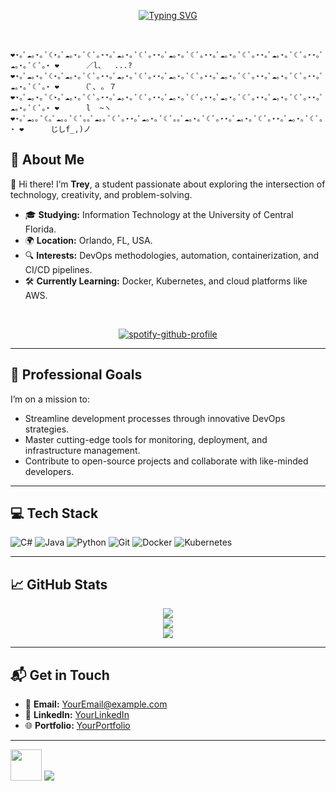 <div align="center">

[![Typing SVG](https://readme-typing-svg.demolab.com?font=Fira+Code&size=18&pause=5000&color=FFB7C5&center=true&random=false&width=620&height=52&lines=%F0%9F%8C%B8%E2%80%A2The+only+true+wisdom+is+in+knowing+you+know+nothing%E2%80%A2%F0%9F%8C%B8)](https://git.io/typing-svg)
    

<br>
</div>

```                                                                                                     
❤⋆｡ﾟ☁︎｡⋆｡ ﾟ☾⋆｡ﾟ☁︎｡⋆｡ ﾟ☾ ﾟ｡⋆⋆｡ﾟ☁︎｡⋆｡ ﾟ☾ ﾟ｡⋆⋆｡ﾟ☁︎｡⋆｡ ﾟ☾ ﾟ｡⋆⋆｡ﾟ☁︎｡⋆｡ ﾟ☾ ﾟ｡⋆⋆｡ﾟ☁︎｡⋆｡ ﾟ☾ ﾟ｡⋆⋆｡ﾟ☁︎｡⋆｡ ﾟ☾ ﾟ｡⋆ ❤      ／l、  ...?
❤⋆｡ﾟ☁︎｡⋆｡ ﾟ☾⋆｡ﾟ☁︎｡⋆｡ ﾟ☾ ﾟ｡⋆⋆｡ﾟ☁︎｡⋆｡ ﾟ☾ ﾟ｡⋆⋆｡ﾟ☁︎｡⋆｡ ﾟ☾ ﾟ｡⋆⋆｡ﾟ☁︎｡⋆｡ ﾟ☾ ﾟ｡⋆⋆｡ﾟ☁︎｡⋆｡ ﾟ☾ ﾟ｡⋆⋆｡ﾟ☁︎｡⋆｡ ﾟ☾ ﾟ｡⋆ ❤     （ﾟ､ ｡ ７         
❤⋆｡ﾟ☁︎｡⋆｡ ﾟ☾⋆｡ﾟ☁︎｡⋆｡ ﾟ☾ ﾟ｡⋆⋆｡ﾟ☁︎｡⋆｡ ﾟ☾ ﾟ｡⋆⋆｡ﾟ☁︎｡⋆｡ ﾟ☾ ﾟ｡⋆⋆｡ﾟ☁︎｡⋆｡ ﾟ☾ ﾟ｡⋆⋆｡ﾟ☁︎｡⋆｡ ﾟ☾ ﾟ｡⋆⋆｡ﾟ☁︎｡⋆｡ ﾟ☾ ﾟ｡⋆ ❤      l  ~ヽ       
❤⋆｡ﾟ☁︎｡｡ ﾟ☾｡ﾟ☁︎｡｡ ﾟ☾ ﾟ｡｡ﾟ☁︎｡｡ ﾟ☾ ﾟ｡⋆⋆｡ﾟ☁︎｡⋆｡ ﾟ☾ ﾟ｡｡ﾟ☁︎｡⋆｡ ﾟ☾ ﾟ｡⋆⋆｡ﾟ☁︎｡⋆｡ ﾟ☾ ﾟ｡⋆⋆｡ﾟ☁︎｡⋆｡ ﾟ☾ ﾟ｡⋆ ❤      じしf_,)ノ
```



## 🌟 About Me

👋 Hi there! I’m **Trey**, a student passionate about exploring the intersection of technology, creativity, and problem-solving.

- 🎓 **Studying:** Information Technology at the University of Central Florida.
- 🌍 **Location:** Orlando, FL, USA.
- 🔍 **Interests:** DevOps methodologies, automation, containerization, and CI/CD pipelines.
- 🛠️ **Currently Learning:** Docker, Kubernetes, and cloud platforms like AWS.

<div align="center">
    <br>
    
[![spotify-github-profile](https://spotify-github-profile.kittinanx.com/api/view?uid=1uq3n6qi5mk5618au4iab2b5s&cover_image=false&theme=default&show_offline=false&background_color=121212&interchange=true&bar_color=c43cb9&bar_color_cover=false)](https://spotify-github-profile.kittinanx.com/api/view?uid=1uq3n6qi5mk5618au4iab2b5s&redirect=true)
</div>

---

## 💼 Professional Goals
I’m on a mission to:
- Streamline development processes through innovative DevOps strategies.
- Master cutting-edge tools for monitoring, deployment, and infrastructure management.
- Contribute to open-source projects and collaborate with like-minded developers.

---

## 💻 Tech Stack

![C#](https://img.shields.io/badge/c%23-%23239120.svg?style=for-the-badge&logo=csharp&logoColor=purple) ![Java](https://img.shields.io/badge/java-%23ED8B00.svg?style=for-the-badge&logo=openjdk&logoColor=white) 
![Python](https://img.shields.io/badge/python-3670A0?style=for-the-badge&logo=python&logoColor=ffdd54) ![Git](https://img.shields.io/badge/git-%23F05033.svg?style=for-the-badge&logo=git&logoColor=white) 
![Docker](https://img.shields.io/badge/docker-%230db7ed.svg?style=for-the-badge&logo=docker&logoColor=white) ![Kubernetes](https://img.shields.io/badge/kubernetes-%23326ce5.svg?style=for-the-badge&logo=kubernetes&logoColor=white)

---

## 📈 GitHub Stats

<div align="center">
    
![](https://github-readme-stats.vercel.app/api?username=Idle-Truth&theme=radical&hide_border=false&include_all_commits=true&count_private=true)  
![](https://github-readme-streak-stats.herokuapp.com/?user=Idle-Truth&theme=radical&hide_border=false)  
![](https://github-readme-stats.vercel.app/api/top-langs/?username=Idle-Truth&theme=radical&hide_border=false&layout=compact)

</div>

---

## 📬 Get in Touch
- 💌 **Email:** [YourEmail@example.com](mailto:YourEmail@example.com)
- 💼 **LinkedIn:** [YourLinkedIn](https://www.linkedin.com)
- 🌐 **Portfolio:** [YourPortfolio](https://www.yourportfolio.com)

---
<img src="https://media.giphy.com/media/VgCDAzcKvsR6OM0uWg/giphy.gif" width="50"> [![](https://visitcount.itsvg.in/api?id=Idle-Truth&icon=0&color=10)](https://visitcount.itsvg.in)
